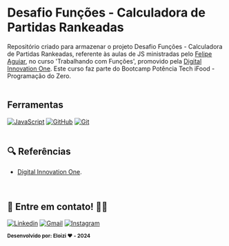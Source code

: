 <h1>
    <span> Desafio Funções - Calculadora de Partidas Rankeadas </span>
</h1>

Repositório criado para armazenar o projeto Desafio Funções - Calculadora de Partidas Rankeadas, referente às aulas de JS ministradas pelo [Felipe Aguiar](https://github.com/felipeAguiarCode), no curso 'Trabalhando com Funções', promovido pela [Digital Innovation One](https://www.dio.me/). Este curso faz parte do Bootcamp Potência Tech iFood - Programação do Zero.
<br><br>



## Ferramentas
[![JavaScript](https://img.shields.io/badge/JavaScript-000?style=for-the-badge&logo=javaScript&logoColor=yellow)](https://git-scm.com/doc) 
[![GitHub](https://img.shields.io/badge/GitHub-000?style=for-the-badge&logo=github&logoColor=30A3DC)](https://docs.github.com/)
[![Git](https://img.shields.io/badge/Git-000?style=for-the-badge&logo=github&logoColor=White)](https://docs.github.com/)
<br><br>


## 🔍 Referências
- [Digital Innovation One](https://web.dio.me/track/potencia-tech-ifood-programacao-do-zero).

<br>

 ## 👋 Entre em contato! 💬✨

[![Linkedin](https://img.shields.io/badge/Acesse%20o%20meu-Linkedin-blue?style=for-the-badge&logo=Linkedin&logoColor=white)](https://www.linkedin.com/in/eloizi-nogueira-da-silva/) [![Gmail](https://img.shields.io/badge/Gmail-red?style=for-the-badge&logo=Gmail&logoColor=white&link=mailto:nogueira.eloizi@gmail.com)](mailto:nogueira.eloizi@gmail.com) [![Instagram](https://img.shields.io/badge/Instagram-e4405f?style=for-the-badge&logo=Instagram&logoColor=white&link=https://www.instagram.com/eloizisilva16/)](https://www.instagram.com/eloizisilva16/)

<sub><b>Desenvolvido por: Eloizi ❤️ - 2024</b></sub></a>


